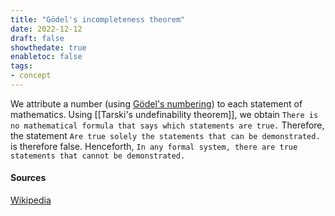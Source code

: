 ```yaml
---
title: "Gödel's incompleteness theorem"
date: 2022-12-12
draft: false
showthedate: true
enabletoc: false
tags:
- concept
---
```


We attribute a number (using [Gödel's numbering](concept/Gödel's%20numbering.md)) to each statement of mathematics. Using [[Tarski's undefinability theorem]], we obtain 
```There is no mathematical formula that says which statements are true.``` Therefore, the statement  ```Are true solely the statements that can be demonstrated.``` is therefore false. 
Henceforth,  ```In any formal system, there are true statements that cannot be demonstrated.```

#### Sources

[Wikipedia](https://en.wikipedia.org/wiki/G%C3%B6del%27s_incompleteness_theorems)

